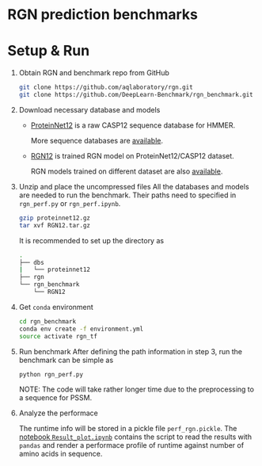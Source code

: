 # RGN prediction benchmarks

# Setup & Run

1. Obtain RGN and benchmark repo from GitHub  

   ```bash 
   git clone https://github.com/aqlaboratory/rgn.git
   git clone https://github.com/DeepLearn-Benchmark/rgn_benchmark.git
   ```

2. Download necessary database and models  

   * [ProteinNet12](https://sharehost.hms.harvard.edu/sysbio/alquraishi/proteinnet/sequence_dbs/proteinnet12.gz) is a raw CASP12 sequence database for HMMER. 

     More sequence databases are [available](https://github.com/aqlaboratory/proteinnet/blob/master/docs/raw_data.md). 

   * [RGN12](https://sharehost.hms.harvard.edu/sysbio/alquraishi/rgn_models/RGN12.tar.gz) is trained RGN model on ProteinNet12/CASP12 dataset.  

     RGN models trained on different dataset are also [available](https://github.com/aqlaboratory/rgn#pre-trained-models). 

3. Unzip and place the uncompressed files 
    All the databases and models are needed to run the benchmark. Their paths need to specified in `rgn_perf.py` or `rgn_perf.ipynb`. 

     ```bash
     gzip proteinnet12.gz
     tar xvf RGN12.tar.gz
     ```

     It is recommended to set up the directory as 

     ```bash
     .
     ├── dbs
     |   └── proteinnet12
     ├── rgn
     └── rgn_benchmark
         └── RGN12
     ```

     

4. Get `conda` environment 

    ```bash 
    cd rgn_benchmark 
    conda env create -f environment.yml 
    source activate rgn_tf 
    ```
   
5. Run benchmark 
    After defining the path information in step 3, run the benchmark can be simple as 
    ```bash 
    python rgn_perf.py 
    ```
    NOTE: The code will take rather longer time due to the preprocessing to a sequence for PSSM.  
    
6. Analyze the performace 

    The runtime info will be stored in a pickle file `perf_rgn.pickle`. The [notebook `Result_plot.ipynb`](https://github.com/DeepLearn-Benchmark/rgn_benchmark/blob/master/Result_plot.ipynb) contains the script to read the results with `pandas` and render a performace profile of runtime against number of amino acids in sequence. 

